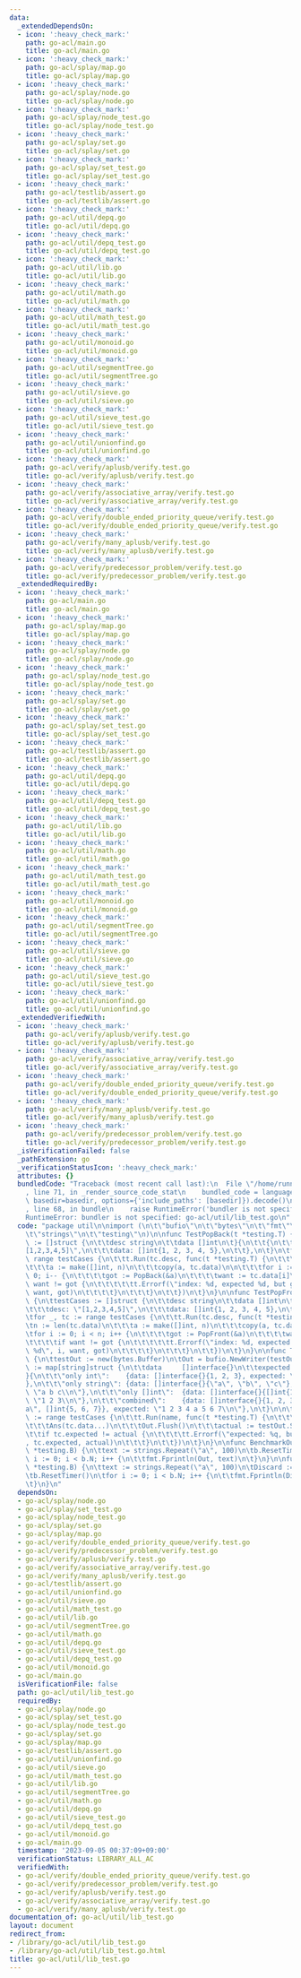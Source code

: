 ```yaml
---
data:
  _extendedDependsOn:
  - icon: ':heavy_check_mark:'
    path: go-acl/main.go
    title: go-acl/main.go
  - icon: ':heavy_check_mark:'
    path: go-acl/splay/map.go
    title: go-acl/splay/map.go
  - icon: ':heavy_check_mark:'
    path: go-acl/splay/node.go
    title: go-acl/splay/node.go
  - icon: ':heavy_check_mark:'
    path: go-acl/splay/node_test.go
    title: go-acl/splay/node_test.go
  - icon: ':heavy_check_mark:'
    path: go-acl/splay/set.go
    title: go-acl/splay/set.go
  - icon: ':heavy_check_mark:'
    path: go-acl/splay/set_test.go
    title: go-acl/splay/set_test.go
  - icon: ':heavy_check_mark:'
    path: go-acl/testlib/assert.go
    title: go-acl/testlib/assert.go
  - icon: ':heavy_check_mark:'
    path: go-acl/util/depq.go
    title: go-acl/util/depq.go
  - icon: ':heavy_check_mark:'
    path: go-acl/util/depq_test.go
    title: go-acl/util/depq_test.go
  - icon: ':heavy_check_mark:'
    path: go-acl/util/lib.go
    title: go-acl/util/lib.go
  - icon: ':heavy_check_mark:'
    path: go-acl/util/math.go
    title: go-acl/util/math.go
  - icon: ':heavy_check_mark:'
    path: go-acl/util/math_test.go
    title: go-acl/util/math_test.go
  - icon: ':heavy_check_mark:'
    path: go-acl/util/monoid.go
    title: go-acl/util/monoid.go
  - icon: ':heavy_check_mark:'
    path: go-acl/util/segmentTree.go
    title: go-acl/util/segmentTree.go
  - icon: ':heavy_check_mark:'
    path: go-acl/util/sieve.go
    title: go-acl/util/sieve.go
  - icon: ':heavy_check_mark:'
    path: go-acl/util/sieve_test.go
    title: go-acl/util/sieve_test.go
  - icon: ':heavy_check_mark:'
    path: go-acl/util/unionfind.go
    title: go-acl/util/unionfind.go
  - icon: ':heavy_check_mark:'
    path: go-acl/verify/aplusb/verify.test.go
    title: go-acl/verify/aplusb/verify.test.go
  - icon: ':heavy_check_mark:'
    path: go-acl/verify/associative_array/verify.test.go
    title: go-acl/verify/associative_array/verify.test.go
  - icon: ':heavy_check_mark:'
    path: go-acl/verify/double_ended_priority_queue/verify.test.go
    title: go-acl/verify/double_ended_priority_queue/verify.test.go
  - icon: ':heavy_check_mark:'
    path: go-acl/verify/many_aplusb/verify.test.go
    title: go-acl/verify/many_aplusb/verify.test.go
  - icon: ':heavy_check_mark:'
    path: go-acl/verify/predecessor_problem/verify.test.go
    title: go-acl/verify/predecessor_problem/verify.test.go
  _extendedRequiredBy:
  - icon: ':heavy_check_mark:'
    path: go-acl/main.go
    title: go-acl/main.go
  - icon: ':heavy_check_mark:'
    path: go-acl/splay/map.go
    title: go-acl/splay/map.go
  - icon: ':heavy_check_mark:'
    path: go-acl/splay/node.go
    title: go-acl/splay/node.go
  - icon: ':heavy_check_mark:'
    path: go-acl/splay/node_test.go
    title: go-acl/splay/node_test.go
  - icon: ':heavy_check_mark:'
    path: go-acl/splay/set.go
    title: go-acl/splay/set.go
  - icon: ':heavy_check_mark:'
    path: go-acl/splay/set_test.go
    title: go-acl/splay/set_test.go
  - icon: ':heavy_check_mark:'
    path: go-acl/testlib/assert.go
    title: go-acl/testlib/assert.go
  - icon: ':heavy_check_mark:'
    path: go-acl/util/depq.go
    title: go-acl/util/depq.go
  - icon: ':heavy_check_mark:'
    path: go-acl/util/depq_test.go
    title: go-acl/util/depq_test.go
  - icon: ':heavy_check_mark:'
    path: go-acl/util/lib.go
    title: go-acl/util/lib.go
  - icon: ':heavy_check_mark:'
    path: go-acl/util/math.go
    title: go-acl/util/math.go
  - icon: ':heavy_check_mark:'
    path: go-acl/util/math_test.go
    title: go-acl/util/math_test.go
  - icon: ':heavy_check_mark:'
    path: go-acl/util/monoid.go
    title: go-acl/util/monoid.go
  - icon: ':heavy_check_mark:'
    path: go-acl/util/segmentTree.go
    title: go-acl/util/segmentTree.go
  - icon: ':heavy_check_mark:'
    path: go-acl/util/sieve.go
    title: go-acl/util/sieve.go
  - icon: ':heavy_check_mark:'
    path: go-acl/util/sieve_test.go
    title: go-acl/util/sieve_test.go
  - icon: ':heavy_check_mark:'
    path: go-acl/util/unionfind.go
    title: go-acl/util/unionfind.go
  _extendedVerifiedWith:
  - icon: ':heavy_check_mark:'
    path: go-acl/verify/aplusb/verify.test.go
    title: go-acl/verify/aplusb/verify.test.go
  - icon: ':heavy_check_mark:'
    path: go-acl/verify/associative_array/verify.test.go
    title: go-acl/verify/associative_array/verify.test.go
  - icon: ':heavy_check_mark:'
    path: go-acl/verify/double_ended_priority_queue/verify.test.go
    title: go-acl/verify/double_ended_priority_queue/verify.test.go
  - icon: ':heavy_check_mark:'
    path: go-acl/verify/many_aplusb/verify.test.go
    title: go-acl/verify/many_aplusb/verify.test.go
  - icon: ':heavy_check_mark:'
    path: go-acl/verify/predecessor_problem/verify.test.go
    title: go-acl/verify/predecessor_problem/verify.test.go
  _isVerificationFailed: false
  _pathExtension: go
  _verificationStatusIcon: ':heavy_check_mark:'
  attributes: {}
  bundledCode: "Traceback (most recent call last):\n  File \"/home/runner/.local/lib/python3.10/site-packages/onlinejudge_verify/documentation/build.py\"\
    , line 71, in _render_source_code_stat\n    bundled_code = language.bundle(stat.path,\
    \ basedir=basedir, options={'include_paths': [basedir]}).decode()\n  File \"/home/runner/.local/lib/python3.10/site-packages/onlinejudge_verify/languages/user_defined.py\"\
    , line 68, in bundle\n    raise RuntimeError('bundler is not specified: {}'.format(str(path)))\n\
    RuntimeError: bundler is not specified: go-acl/util/lib_test.go\n"
  code: "package util\n\nimport (\n\t\"bufio\"\n\t\"bytes\"\n\t\"fmt\"\n\t\"io\"\n\
    \t\"strings\"\n\t\"testing\"\n)\n\nfunc TestPopBack(t *testing.T) {\n\ttestCases\
    \ := []struct {\n\t\tdesc string\n\t\tdata []int\n\t}{\n\t\t{\n\t\t\tdesc: \"\
    [1,2,3,4,5]\",\n\t\t\tdata: []int{1, 2, 3, 4, 5},\n\t\t},\n\t}\n\tfor _, tc :=\
    \ range testCases {\n\t\tt.Run(tc.desc, func(t *testing.T) {\n\t\t\tn := len(tc.data)\n\
    \t\t\ta := make([]int, n)\n\t\t\tcopy(a, tc.data)\n\n\t\t\tfor i := n - 1; i >=\
    \ 0; i-- {\n\t\t\t\tgot := PopBack(&a)\n\t\t\t\twant := tc.data[i]\n\t\t\t\tif\
    \ want != got {\n\t\t\t\t\tt.Errorf(\"index: %d, expected %d, but got %d\", i,\
    \ want, got)\n\t\t\t\t}\n\t\t\t}\n\t\t})\n\t}\n}\n\nfunc TestPopFront(t *testing.T)\
    \ {\n\ttestCases := []struct {\n\t\tdesc string\n\t\tdata []int\n\t}{\n\t\t{\n\
    \t\t\tdesc: \"[1,2,3,4,5]\",\n\t\t\tdata: []int{1, 2, 3, 4, 5},\n\t\t},\n\t}\n\
    \tfor _, tc := range testCases {\n\t\tt.Run(tc.desc, func(t *testing.T) {\n\t\t\
    \tn := len(tc.data)\n\t\t\ta := make([]int, n)\n\t\t\tcopy(a, tc.data)\n\n\t\t\
    \tfor i := 0; i < n; i++ {\n\t\t\t\tgot := PopFront(&a)\n\t\t\t\twant := tc.data[i]\n\
    \t\t\t\tif want != got {\n\t\t\t\t\tt.Errorf(\"index: %d, expected %d, but got\
    \ %d\", i, want, got)\n\t\t\t\t}\n\t\t\t}\n\t\t})\n\t}\n}\n\nfunc TestAns(t *testing.T)\
    \ {\n\ttestOut := new(bytes.Buffer)\n\tOut = bufio.NewWriter(testOut)\n\ttestCases\
    \ := map[string]struct {\n\t\tdata     []interface{}\n\t\texpected string\n\t\
    }{\n\t\t\"only int\":    {data: []interface{}{1, 2, 3}, expected: \"1 2 3\\n\"\
    },\n\t\t\"only string\": {data: []interface{}{\"a\", \"b\", \"c\"}, expected:\
    \ \"a b c\\n\"},\n\t\t\"only []int\":  {data: []interface{}{[]int{1, 2, 3}}, expected:\
    \ \"1 2 3\\n\"},\n\t\t\"combined\":    {data: []interface{}{1, 2, 3, \"4\", \"\
    a\", []int{5, 6, 7}}, expected: \"1 2 3 4 a 5 6 7\\n\"},\n\t}\n\n\tfor name, tc\
    \ := range testCases {\n\t\tt.Run(name, func(t *testing.T) {\n\t\t\ttestOut.Reset()\n\
    \t\t\tAns(tc.data...)\n\t\t\tOut.Flush()\n\t\t\tactual := testOut.String()\n\t\
    \t\tif tc.expected != actual {\n\t\t\t\tt.Errorf(\"expected: %q, but got: %q\"\
    , tc.expected, actual)\n\t\t\t}\n\t\t})\n\t}\n}\n\nfunc BenchmarkOutputToOut(b\
    \ *testing.B) {\n\ttext := strings.Repeat(\"a\", 100)\n\tb.ResetTimer()\n\tfor\
    \ i := 0; i < b.N; i++ {\n\t\tfmt.Fprintln(Out, text)\n\t}\n}\n\nfunc BenchmarkOutputToDiscard(b\
    \ *testing.B) {\n\ttext := strings.Repeat(\"a\", 100)\n\tDiscard := bufio.NewWriter(io.Discard)\n\
    \tb.ResetTimer()\n\tfor i := 0; i < b.N; i++ {\n\t\tfmt.Fprintln(Discard, text)\n\
    \t}\n}\n"
  dependsOn:
  - go-acl/splay/node.go
  - go-acl/splay/set_test.go
  - go-acl/splay/node_test.go
  - go-acl/splay/set.go
  - go-acl/splay/map.go
  - go-acl/verify/double_ended_priority_queue/verify.test.go
  - go-acl/verify/predecessor_problem/verify.test.go
  - go-acl/verify/aplusb/verify.test.go
  - go-acl/verify/associative_array/verify.test.go
  - go-acl/verify/many_aplusb/verify.test.go
  - go-acl/testlib/assert.go
  - go-acl/util/unionfind.go
  - go-acl/util/sieve.go
  - go-acl/util/math_test.go
  - go-acl/util/lib.go
  - go-acl/util/segmentTree.go
  - go-acl/util/math.go
  - go-acl/util/depq.go
  - go-acl/util/sieve_test.go
  - go-acl/util/depq_test.go
  - go-acl/util/monoid.go
  - go-acl/main.go
  isVerificationFile: false
  path: go-acl/util/lib_test.go
  requiredBy:
  - go-acl/splay/node.go
  - go-acl/splay/set_test.go
  - go-acl/splay/node_test.go
  - go-acl/splay/set.go
  - go-acl/splay/map.go
  - go-acl/testlib/assert.go
  - go-acl/util/unionfind.go
  - go-acl/util/sieve.go
  - go-acl/util/math_test.go
  - go-acl/util/lib.go
  - go-acl/util/segmentTree.go
  - go-acl/util/math.go
  - go-acl/util/depq.go
  - go-acl/util/sieve_test.go
  - go-acl/util/depq_test.go
  - go-acl/util/monoid.go
  - go-acl/main.go
  timestamp: '2023-09-05 00:37:09+09:00'
  verificationStatus: LIBRARY_ALL_AC
  verifiedWith:
  - go-acl/verify/double_ended_priority_queue/verify.test.go
  - go-acl/verify/predecessor_problem/verify.test.go
  - go-acl/verify/aplusb/verify.test.go
  - go-acl/verify/associative_array/verify.test.go
  - go-acl/verify/many_aplusb/verify.test.go
documentation_of: go-acl/util/lib_test.go
layout: document
redirect_from:
- /library/go-acl/util/lib_test.go
- /library/go-acl/util/lib_test.go.html
title: go-acl/util/lib_test.go
---
```

